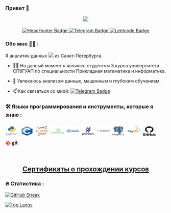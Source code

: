 ### Привет 👋

<div id="header" align="center">
  <img src="https://media.giphy.com/media/v1.Y2lkPTc5MGI3NjExbzVtb2lsYm9uMGNlb3cyaXU1N2Qyc29wNGJ2azczYjJnbTFpYWlscyZlcD12MV9pbnRlcm5hbF9naWZfYnlfaWQmY3Q9Zw/wwg1suUiTbCY8H8vIA/giphy-downsized-large.gif" width="100"/> 
</div>

<div id="badges" align="center">
  <br>
  <a href="https://spb.hh.ru/resume/0fd5e54fff0ada46a90039ed1f4c3657504971">
    <img src="https://img.shields.io/badge/HeadHunter-red?logo=headhunter&logoColor=white&style=for-the-badge" alt="HeadHunter Badge"/>
  </a>
  <a href="https://t.me/bonya100">
    <img src="https://img.shields.io/badge/Telegram-blue?logo=telegram&logoColor=white&style=for-the-badge" alt="Telegram Badge"/>
  </a>
  <a href="https://leetcode.com/danilek/">
    <img src="https://img.shields.io/badge/Leetcode-orange?logo=leetcode&logoColor=black&style=for-the-badge" alt="Leetcode Badge"/>
  </a>
</div>

### Обо мне :man_technologist: :
Я аналитик данных <img src="https://media.giphy.com/media/WUlplcMpOCEmTGBtBW/giphy.gif" width="30"> из Санкт-Петербурга.
- :man_student: На данный момент я являюсь студентом 3 курса университета СПбГУАП по специальности Прикладная математика и информатика.

- :seedling: Увлекаюсь анализом данных, машинным и глубоким обучением.

- :mailbox:Как связаться со мной: [![Telegram Badge](https://img.shields.io/badge/Telegram-blue?logo=telegram&logoColor=white&style=for-the-badge)](https://t.me/bonya100)

### :hammer_and_wrench: Языки программирования и инструменты, которые я знаю :
<div>
  <img src="https://github.com/devicons/devicon/blob/master/icons/python/python-original-wordmark.svg" title="Python"  alt="Python" width="40" height="30"/>&nbsp;
  <img src="https://github.com/devicons/devicon/blob/master/icons/c/c-original.svg" title="C"  alt="C" width="40" height="30"/>&nbsp;
  <img src="https://github.com/devicons/devicon/blob/master/icons/jupyter/jupyter-original-wordmark.svg" title="Jupyter"  alt="Jupyter" width="40" height="30"/>&nbsp;
  <img src="https://github.com/devicons/devicon/blob/master/icons/anaconda/anaconda-original-wordmark.svg" title="Anaconda"  alt="Anaconda" width="40" height="30"/>&nbsp;
  <img src="https://github.com/devicons/devicon/blob/master/icons/numpy/numpy-original-wordmark.svg" title="Numpy"  alt="Numpy" width="40" height="30"/>&nbsp;
  <img src="https://github.com/devicons/devicon/blob/master/icons/pandas/pandas-original-wordmark.svg" title="Pandas"  alt="Pandas" width="40" height="30"/>&nbsp;
  <img src="https://github.com/devicons/devicon/blob/master/icons/pytorch/pytorch-original-wordmark.svg" title="PyTorch"  alt="PyTorch" width="40" height="30"/>&nbsp;
  <img src="https://github.com/devicons/devicon/blob/master/icons/postgresql/postgresql-original-wordmark.svg" title="PostgreSQL"  alt="PostgreSQL" width="40" height="30"/>&nbsp;
  <img src="https://github.com/devicons/devicon/blob/master/icons/mysql/mysql-original-wordmark.svg" title="MySQL"  alt="MySQL" width="40" height="40"/>&nbsp;
  <img src="https://github.com/devicons/devicon/blob/master/icons/github/github-original-wordmark.svg" title="GitHub"  alt="GitHub" width="40" height="30"/>&nbsp;
  <img src="https://github.com/devicons/devicon/blob/master/icons/git/git-original-wordmark.svg" title="Git" **alt="Git" width="40" height="40"/>
</div>

<div align="center">
  <br>
<h2><a href="https://github.com/DanilZinnurov/certificates"
     title="Сертификаты о моем дополнительном образовании">Сертификаты о прохождении курсов
  </a></h2>
</div>

### :fire: Статистика :
[![GitHub Streak](http://github-readme-streak-stats.herokuapp.com?user=DanilZinnurov&theme=dark&background=000000)](https://git.io/streak-stats)

[![Top Langs](https://github-readme-stats.vercel.app/api/top-langs/?username=DanilZinnurov&layout=compact&theme=vision-friendly-dark)](https://github.com/anuraghazra/github-readme-stats)

